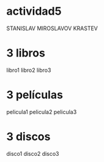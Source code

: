 # actividad5
STANISLAV MIROSLAVOV KRASTEV

# 3 libros
libro1
libro2
libro3

# 3 películas
pelicula1
pelicula2
pelicula3

# 3 discos
disco1
disco2
disco3